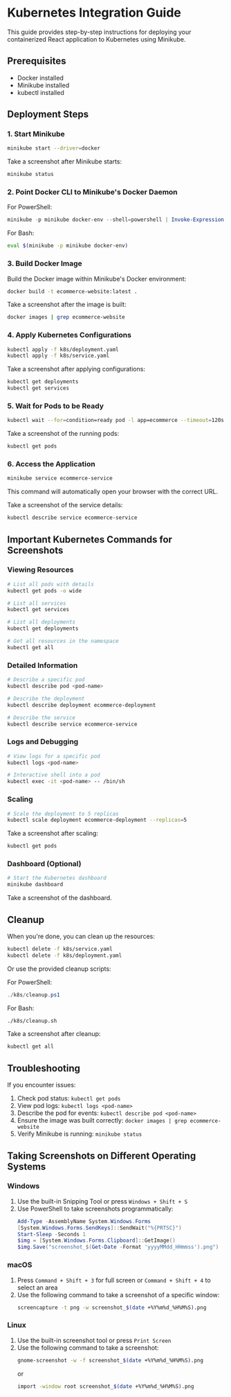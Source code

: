 # Kubernetes Integration Guide

This guide provides step-by-step instructions for deploying your containerized React application to Kubernetes using Minikube.

## Prerequisites

- Docker installed
- Minikube installed
- kubectl installed

## Deployment Steps

### 1. Start Minikube

```bash
minikube start --driver=docker
```

Take a screenshot after Minikube starts:
```bash
minikube status
```

### 2. Point Docker CLI to Minikube's Docker Daemon

For PowerShell:
```powershell
minikube -p minikube docker-env --shell=powershell | Invoke-Expression
```

For Bash:
```bash
eval $(minikube -p minikube docker-env)
```

### 3. Build Docker Image

Build the Docker image within Minikube's Docker environment:
```bash
docker build -t ecommerce-website:latest .
```

Take a screenshot after the image is built:
```bash
docker images | grep ecommerce-website
```

### 4. Apply Kubernetes Configurations

```bash
kubectl apply -f k8s/deployment.yaml
kubectl apply -f k8s/service.yaml
```

Take a screenshot after applying configurations:
```bash
kubectl get deployments
kubectl get services
```

### 5. Wait for Pods to be Ready

```bash
kubectl wait --for=condition=ready pod -l app=ecommerce --timeout=120s
```

Take a screenshot of the running pods:
```bash
kubectl get pods
```

### 6. Access the Application

```bash
minikube service ecommerce-service
```

This command will automatically open your browser with the correct URL.

Take a screenshot of the service details:
```bash
kubectl describe service ecommerce-service
```

## Important Kubernetes Commands for Screenshots

### Viewing Resources

```bash
# List all pods with details
kubectl get pods -o wide

# List all services
kubectl get services

# List all deployments
kubectl get deployments

# Get all resources in the namespace
kubectl get all
```

### Detailed Information

```bash
# Describe a specific pod
kubectl describe pod <pod-name>

# Describe the deployment
kubectl describe deployment ecommerce-deployment

# Describe the service
kubectl describe service ecommerce-service
```

### Logs and Debugging

```bash
# View logs for a specific pod
kubectl logs <pod-name>

# Interactive shell into a pod
kubectl exec -it <pod-name> -- /bin/sh
```

### Scaling

```bash
# Scale the deployment to 5 replicas
kubectl scale deployment ecommerce-deployment --replicas=5
```

Take a screenshot after scaling:
```bash
kubectl get pods
```

### Dashboard (Optional)

```bash
# Start the Kubernetes dashboard
minikube dashboard
```

Take a screenshot of the dashboard.

## Cleanup

When you're done, you can clean up the resources:

```bash
kubectl delete -f k8s/service.yaml
kubectl delete -f k8s/deployment.yaml
```

Or use the provided cleanup scripts:

For PowerShell:
```powershell
./k8s/cleanup.ps1
```

For Bash:
```bash
./k8s/cleanup.sh
```

Take a screenshot after cleanup:
```bash
kubectl get all
```

## Troubleshooting

If you encounter issues:

1. Check pod status: `kubectl get pods`
2. View pod logs: `kubectl logs <pod-name>`
3. Describe the pod for events: `kubectl describe pod <pod-name>`
4. Ensure the image was built correctly: `docker images | grep ecommerce-website`
5. Verify Minikube is running: `minikube status`

## Taking Screenshots on Different Operating Systems

### Windows

1. Use the built-in Snipping Tool or press `Windows + Shift + S`
2. Use PowerShell to take screenshots programmatically:
   ```powershell
   Add-Type -AssemblyName System.Windows.Forms
   [System.Windows.Forms.SendKeys]::SendWait("%{PRTSC}")
   Start-Sleep -Seconds 1
   $img = [System.Windows.Forms.Clipboard]::GetImage()
   $img.Save("screenshot_$(Get-Date -Format 'yyyyMMdd_HHmmss').png")
   ```

### macOS

1. Press `Command + Shift + 3` for full screen or `Command + Shift + 4` to select an area
2. Use the following command to take a screenshot of a specific window:
   ```bash
   screencapture -t png -w screenshot_$(date +%Y%m%d_%H%M%S).png
   ```

### Linux

1. Use the built-in screenshot tool or press `Print Screen`
2. Use the following command to take a screenshot:
   ```bash
   gnome-screenshot -w -f screenshot_$(date +%Y%m%d_%H%M%S).png
   ```
   or
   ```bash
   import -window root screenshot_$(date +%Y%m%d_%H%M%S).png
   ```
